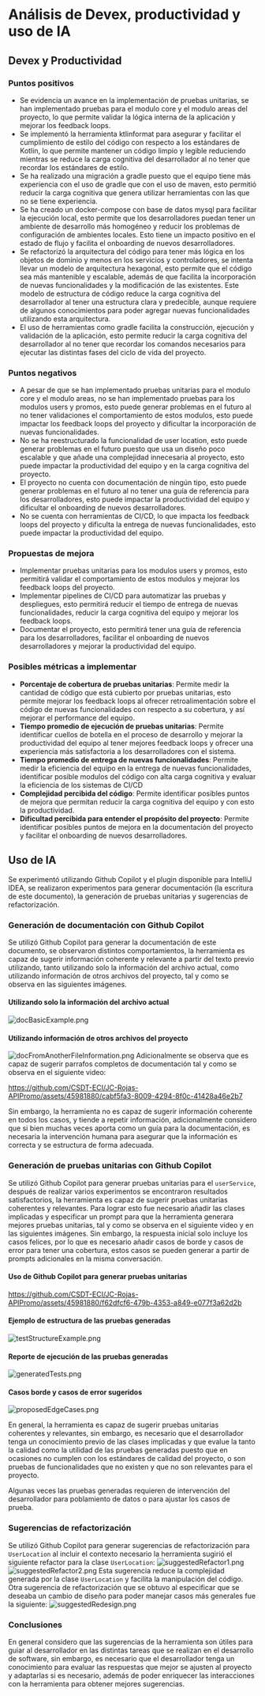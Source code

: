 # Análisis de Devex, productividad y uso de IA 
## Devex y Productividad
### Puntos positivos
* Se evidencia un avance en la implementación de pruebas unitarias, se han implementado pruebas para el modulo core y
  el modulo areas del proyecto, lo que permite validar la lógica interna de la aplicación y mejorar los feedback loops.
* Se implementó la herramienta ktlinformat para asegurar y facilitar el cumplimiento de estilo del código con respecto a
  los estándares de Kotlin, lo que permite mantener un código limpio y legible reduciendo mientras se reduce la carga cognitiva
  del desarrollador al no tener que recordar los estándares de estilo.
* Se ha realizado una migración a gradle puesto que el equipo tiene más experiencia con el uso de gradle que con el uso de
  maven, esto permitió reducir la carga cognitiva que genera utilizar herramientas con las que no se tiene experiencia.
* Se ha creado un docker-compose con base de datos mysql para facilitar la ejecución local, esto permite que los desarrolladores
  puedan tener un ambiente de desarrollo más homogéneo y reducir los problemas de configuración de ambientes locales. Esto tiene un
  impacto positivo en el estado de flujo y facilita el onboarding de nuevos desarrolladores.
* Se refactorizó la arquitectura del código para tener más lógica en los objetos de dominio y menos en los servicios y controladores,
  se intenta llevar un modelo de arquitectura hexagonal, esto permite que el código sea más mantenible y escalable, además de que
  facilita la incorporación de nuevas funcionalidades y la modificación de las existentes. Este modelo de estructura de código
  reduce la carga cognitiva del desarrollador al tener una estructura clara y predecible, aunque requiere de algunos conocimientos
  para poder agregar nuevas funcionalidades utilizando esta arquitectura.
* El uso de herramientas como gradle facilita la construcción, ejecución y validación de la aplicación, esto permite reducir la carga cognitiva
  del desarrollador al no tener que recordar los comandos necesarios para ejecutar las distintas fases del ciclo de vida del proyecto.
### Puntos negativos
* A pesar de que se han implementado pruebas unitarias para el modulo core y el modulo areas, no se han implementado pruebas para
  los modulos users y promos, esto puede generar problemas en el futuro al no tener validaciones el comportamiento de estos
  modulos, esto puede impactar los feedback loops del proyecto y  dificultar la incorporación de nuevas funcionalidades.
* No se ha reestructurado la funcionalidad de user location, esto puede generar problemas en el futuro puesto que usa un diseño
  poco escalable y que añade una complejidad innecesaria al proyecto, esto puede impactar la productividad del equipo y en
  la carga cognitiva del proyecto.
* El proyecto no cuenta con documentación de ningún tipo, esto puede generar problemas en el futuro al no tener una guía de
  referencia para los desarrolladores, esto puede impactar la productividad del equipo y dificultar el onboarding de nuevos
  desarrolladores.
* No se cuenta con herramientas de CI/CD, lo que impacta los feedback loops del proyecto y dificulta la entrega de nuevas
  funcionalidades, esto puede impactar la productividad del equipo. 
### Propuestas de mejora
* Implementar pruebas unitarias para los modulos users y promos, esto permitirá validar el comportamiento de estos modulos y
  mejorar los feedback loops del proyecto.
* Implementar pipelines de CI/CD para automatizar las pruebas y despliegues, esto permitirá reducir el tiempo de entrega de
  nuevas funcionalidades, reducir la carga cognitiva del equipo y mejorar los feedback loops.
* Documentar el proyecto, esto permitirá tener una guía de referencia para los desarrolladores, facilitar el onboarding de
  nuevos desarrolladores y mejorar la productividad del equipo.
### Posibles métricas a implementar
* **Porcentaje de cobertura de pruebas unitarias**: Permite medir la cantidad de código que está cubierto por pruebas unitarias,
  esto permite mejorar los feedback loops al ofrecer retroalimentación sobre el código de nuevas funcionalidades
  con respecto a su cobertura, y así mejorar el performance del equipo.
* **Tiempo promedio de ejecución de pruebas unitarias**: Permite identificar cuellos de botella en el proceso de desarrollo
  y mejorar la productividad del equipo al tener mejores feedback loops y ofrecer una experiencia más satisfactoria a 
  los desarrolladores con el sistema.
* **Tiempo promedio de entrega de nuevas funcionalidades**: Permite medir la eficiencia del equipo en la entrega de nuevas
  funcionalidades, identificar posible modulos del código con alta carga cognitiva y evaluar la eficiencia de los sistemas de 
  CI/CD
* **Complejidad percibida del código**: Permite identificar posibles puntos de mejora que permitan reducir la carga cognitiva del equipo y 
  con esto la productividad.
* **Dificultad percibida para entender el propósito del proyecto**: Permite identificar posibles puntos de mejora en la documentación
  del proyecto y facilitar el onboarding de nuevos desarrolladores.
## Uso de IA
Se experimentó utilizando Github Copilot y el plugin disponible para IntelliJ IDEA, se realizaron experimentos para generar
documentación (la escritura de este documento), la generación de pruebas unitarias y sugerencias de refactorización.
### Generación de documentación con Github Copilot
Se utilizó Github Copilot para generar la documentación de este documento, se observaron distintos comportamientos,
la herramienta es capaz de sugerir información coherente y relevante a partir del texto previo utilizando, tanto utilizando
solo la información del archivo actual, como utilizando información de otros archivos del proyecto, tal y como se observa en las siguientes imágenes.
#### Utilizando solo la información del archivo actual
![docBasicExample.png](img%2Fdevex-ia%2FdocBasicExample.png)
#### Utilizando información de otros archivos del proyecto
![docFromAnotherFileInformation.png](img%2Fdevex-ia%2FdocFromAnotherFileInformation.png)
Adicionalmente se observa que es capaz de sugerir parrafos completos de documentación tal y como se observa en el siguiente video:

https://github.com/CSDT-ECI/JC-Rojas-APIPromo/assets/45981880/cabf5fa3-8009-4294-8f0c-41428a46e2b7

Sin embargo, la herramienta no es capaz de sugerir información coherente en todos los casos, y tiende a repetir información,
adicionalmente considero que si bien muchas veces aporta como un guía para la documentación, es necesaria la intervención
humana para asegurar que la información es correcta y se estructura de forma adecuada.

### Generación de pruebas unitarias con Github Copilot
Se utilizó Github Copilot para generar pruebas unitarias para el `userService`, después de realizar varios 
experimentos se encontraron resultados satisfactorios, la herramienta es capaz de sugerir pruebas unitarias coherentes
y relevantes. Para lograr esto fue necesario añadir las clases implicadas y especificar un prompt para que la herramienta generara mejores
pruebas unitarias, tal y como se observa en el siguiente video y en las siguientes imágenes. Sin embargo, la respuesta inicial
solo incluye los casos felices, por lo que es necesario añadir casos de borde y casos de error para tener una cobertura,
estos casos se pueden generar a partir de prompts adicionales en la misma conversación.
#### Uso de Github Copilot para generar pruebas unitarias
https://github.com/CSDT-ECI/JC-Rojas-APIPromo/assets/45981880/f62dfcf6-479b-4353-a849-e077f3a62d2b
#### Ejemplo de estructura de las pruebas generadas
![testStructureExample.png](img%2Fdevex-ia%2FtestStructureExample.png)
#### Reporte de ejecución de las pruebas generadas
![generatedTests.png](img%2Fdevex-ia%2FgeneratedTests.png)
#### Casos borde y casos de error sugeridos
![proposedEdgeCases.png](img%2Fdevex-ia%2FproposedEdgeCases.png)

En general, la herramienta es capaz de sugerir pruebas unitarias coherentes y relevantes, sin embargo, es necesario
que el desarrollador tenga un conocimiento previo de las clases implicadas y que evalue la tanto la calidad como la utilidad de las pruebas generadas
puesto que en ocasiones no cumplen con los estándares de calidad del proyecto, o son pruebas de funcionalidades 
que no existen y que no son relevantes para el proyecto.

Algunas veces las pruebas generadas requieren de intervención del desarrollador para poblamiento de datos o para
ajustar los casos de prueba.
### Sugerencias de refactorización
Se utilizó Github Copilot para generar sugerencias de refactorización para `UserLocation`
al incluir el contexto necesario la herramienta sugirió el siguiente refactor para la clase `UserLocation`:
![suggestedRefactor1.png](img%2Fdevex-ia%2FsuggestedRefactor1.png)
![suggestedRefactor2.png](img%2Fdevex-ia%2FsuggestedRefactor2.png)
Esta sugerencia reduce la complejidad generada por la clase `UserLocation` y facilita la manipulación del código.
Otra sugerencia de refactorización que se obtuvo al especificar que se deseaba un cambio de diseño para poder manejar casos más generales
fue la siguiente: 
![suggestedRedesign.png](img%2Fdevex-ia%2FsuggestedRedesign.png)
### Conclusiones
En general considero que las sugerencias de la herramienta son útiles para guiar al desarrollador en las distintas
tareas que se realizan en el desarrollo de software, sin embargo, es necesario que el desarrollador tenga un conocimiento
para evaluar las respuestas que mejor se ajusten al proyecto y adaptarlas si es necesario, además de poder enriquecer las
interacciones con la herramienta para obtener mejores sugerencias.
